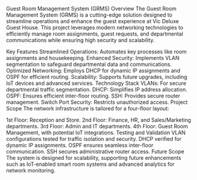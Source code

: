 Guest Room Management System (GRMS)
Overview
The Guest Room Management System (GRMS) is a cutting-edge solution designed to streamline operations and enhance the guest experience at Vic Deluxe Guest House. This project leverages modern networking technologies to efficiently manage room assignments, guest requests, and departmental communications while ensuring high security and scalability.

Key Features
Streamlined Operations: Automates key processes like room assignments and housekeeping.
Enhanced Security: Implements VLAN segmentation to safeguard departmental data and communications.
Optimized Networking: Employs DHCP for dynamic IP assignments and OSPF for efficient routing.
Scalability: Supports future upgrades, including IoT devices and advanced services.
Technology Stack
VLANs: For secure departmental traffic segmentation.
DHCP: Simplifies IP address allocation.
OSPF: Ensures efficient inter-floor routing.
SSH: Provides secure router management.
Switch Port Security: Restricts unauthorized access.
Project Scope
The network infrastructure is tailored for a four-floor layout:

1st Floor: Reception and Store.
2nd Floor: Finance, HR, and Sales/Marketing departments.
3rd Floor: Admin and IT departments.
4th Floor: Guest Room Management, with potential IoT integrations.
Testing and Validation
VLAN configurations tested for traffic isolation and security.
DHCP verified for dynamic IP assignments.
OSPF ensures seamless inter-floor communication.
SSH secures administrative router access.
Future Scope
The system is designed for scalability, supporting future enhancements such as IoT-enabled smart room systems and advanced analytics for network monitoring.
